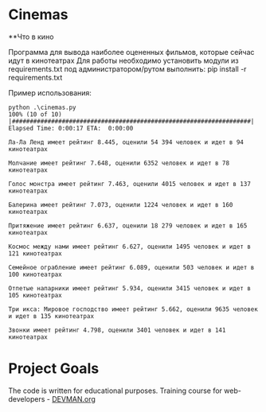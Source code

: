 # Cinemas
**Что в кино

Программа для вывода наиболее оцененных фильмов, которые сейчас идут в кинотеатрах
Для работы необходимо установить модули из requirements.txt
под администратором/рутом выполнить: pip install -r requirements.txt 




Пример использования:
```
python .\cinemas.py
100% (10 of 10) |###################################################################| Elapsed Time: 0:00:17 ETA:  0:00:00

Ла-Ла Ленд имеет рейтинг 8.445, оценили 54 394 человек и идет в 94 кинотеатрах

Молчание имеет рейтинг 7.648, оценили 6352 человек и идет в 78 кинотеатрах

Голос монстра имеет рейтинг 7.463, оценили 4015 человек и идет в 137 кинотеатрах

Балерина имеет рейтинг 7.073, оценили 1224 человек и идет в 160 кинотеатрах

Притяжение имеет рейтинг 6.637, оценили 18 279 человек и идет в 165 кинотеатрах

Космос между нами имеет рейтинг 6.627, оценили 1495 человек и идет в 121 кинотеатрах

Семейное ограбление имеет рейтинг 6.089, оценили 503 человек и идет в 100 кинотеатрах

Отпетые напарники имеет рейтинг 5.934, оценили 3415 человек и идет в 105 кинотеатрах

Три икса: Мировое господство имеет рейтинг 5.662, оценили 9635 человек и идет в 135 кинотеатрах

Звонки имеет рейтинг 4.798, оценили 3401 человек и идет в 141 кинотеатрах

```

# Project Goals

The code is written for educational purposes. Training course for web-developers - [DEVMAN.org](https://devman.org)
